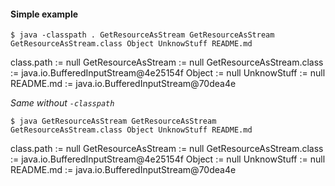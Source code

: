 #### Simple example

    $ java -classpath . GetResourceAsStream GetResourceAsStream GetResourceAsStream.class Object UnknowStuff README.md         
class.path := null
GetResourceAsStream := null
GetResourceAsStream.class := java.io.BufferedInputStream@4e25154f
Object := null
UnknowStuff := null
README.md := java.io.BufferedInputStream@70dea4e


*Same without `-classpath`*

    $ java GetResourceAsStream GetResourceAsStream GetResourceAsStream.class Object UnknowStuff README.md 
class.path := null
GetResourceAsStream := null
GetResourceAsStream.class := java.io.BufferedInputStream@4e25154f
Object := null
UnknowStuff := null
README.md := java.io.BufferedInputStream@70dea4e

